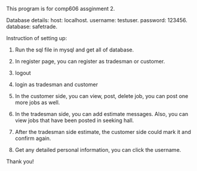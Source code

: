This program is for comp606 assginment 2.

Database details:
    host: localhost.
    username: testuser.
    password: 123456.
    database: safetrade.
    
Instruction of setting up:
1. Run the sql file in mysql and get all of database.

2. In register page, you can register as tradesman or customer.

3. logout

4. login as tradesman and customer

5. In the customer side, you can view, post, delete job, you can post one more jobs as well.

6. In the tradesman side, you can add estimate messages. Also, you can view jobs that have been posted in seeking hall.

7. After the tradesman side estimate, the customer side could mark it and confirm again.

8. Get any detailed personal information, you can click the username.

Thank you!